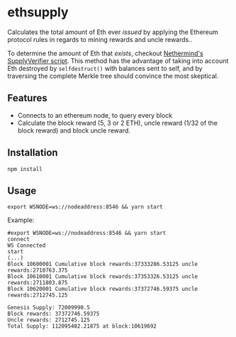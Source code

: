 # ethsupply
Calculates the total amount of Eth ever *issued* by applying the Ethereum protocol rules in regards to mining rewards and uncle rewards..

To determine the amount of Eth that *exists*, checkout [Nethermind's SupplyVerifier script](https://docs.nethermind.io/nethermind/guides-and-helpers/custom-analytic-tools). This method has the advantage of taking into account Eth destroyed by `selfdestruct()` with balances sent to self, and by traversing the complete Merkle tree should convince the most skeptical. 

## Features
- Connects to an ethereum node, to query every block
- Calculate the block reward (5, 3 or 2 ETH), uncle reward (1/32 of the block reward) and block uncle reward.
 

## Installation
`npm install`

## Usage
`export WSNODE=ws://nodeaddress:8546 && yarn start` 

Example:
```
#export WSNODE=ws://nodeaddress:8546 && yarn start
connect
WS Connected
start
(...)
Block 10600001 Cumulative block rewards:37333286.53125 uncle rewards:2710763.375
Block 10610001 Cumulative block rewards:37353326.53125 uncle rewards:2711803.875
Block 10620001 Cumulative block rewards:37372746.59375 uncle rewards:2712745.125

Genesis Supply: 72009990.5
Block rewards: 37372746.59375
Uncle rewards: 2712745.125
Total Supply: 112095482.21875 at block:10619692
```
